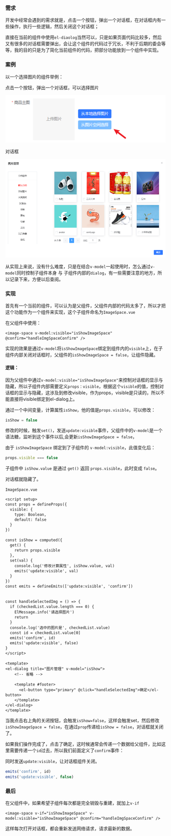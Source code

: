 ### 需求

开发中经常会遇到的需求就是，点击一个按钮，弹出一个对话框，在对话框内有一些操作，执行一些逻辑，然后关闭这个对话框；

直接在当前的组件中使用`el-diaolog`当然可以，只是如果页面代码比较多，然后又有很多的对话框需要弹出，会让这个组件的代码过于冗长，不利于后期的委会等等，我的目的只是为了简化当前组件的代码，把部分功能放到一个组件中实现。

### 案例

以一个选择图片的组件举例：

点击一个按钮，弹出一个对话框，可以选择图片

![image-20250603182120254](./../typora-pic/image-20250603182120254.png)



对话框

![image-20250603182138308](./../typora-pic/image-20250603182138308.png)

从实现上来说，没有什么难度，只是在结合`v-model`一起使用时，怎么通过`v-model`同时控制子组件本身 与 子组件内部的`dialog`，有一些需要注意的地方，所以记录下来，方便以后查阅。

### 实现

首先有一个当前的组件，可以认为是父组件，父组件内部的代码太多了，所以才把这个功能作为一个组件来实现，这个子组件命名为`ImageSpace.vue`

在父组件中使用：

```vue
<image-space v-model:visible="isShowImageSpace" @confirm="handleImgSpaceConfirm" />
```

实现的效果是通过`v-model`将`isShowImageSpace`绑定到组件内的`visible`上，在子组件内部关闭对话框时，父组件的`isShowImageSpace = false`，让组件隐藏。



#### 逻辑：

因为父组件中通过`v-model:visible="isShowImageSpace"`来控制对话框的显示与隐藏，所以子组件内部需要定义`props：visible`，根据这个`visible`的值，控制对话框的显示与隐藏，这涉及到修改visible，作为props，visible是只读的，所以不能直接将visible绑定到el-dialog上。

通过一个中间变量，计算属性`isShow`，他的值是`props.visible`，可以修改：

```js
isShow = false
```

修改的时候，触发`set()`，发送`update:visible`事件，父组件中的`v-model`是一个语法糖，监听到这个事件以后,会更新`isShowImageSpace = false`，

由于 `isShowImageSpace` 绑定到了子组件的 `v-model:visible`，此值变化后：

```js
props.visible === false
```

子组件中 `isShow.value` 是通过 `get()` 返回 `props.visible`，此时变成 `false`。

对话框就隐藏了。



`ImageSpace.vue`

```vue
<script setup>
const props = defineProps({
  visible: {
    type: Boolean,
    default: false
  }
})

const isShow = computed({
  get() {
    return props.visible
  },
  set(val) {
    console.log('修改计算属性', isShow.value, val)
    emits('update:visible', val)
  }
})
const emits = defineEmits(['update:visible', 'confirm'])


const handleSelectedImg = () => {
  if (checkedList.value.length === 0) {
    ElMessage.info('请选择图片')
    return
  }
  console.log('选中的图片是', checkedList.value)
  const id = checkedList.value[0]
  emits('confirm', id)
  emits('update:visible', false)
}
</script>

<template>
<el-dialog title="图片管理" v-model="isShow">
    <!-- 省略 -->

    <template #footer>
      <el-button type="primary" @click="handleSelectedImg">确定</el-button>
    </template>
</el-dialog>
</template>
```

当我点击右上角的关闭按钮，会触发`isShow=false`，这样会触发set，然后修改`isShowImageSpace = false`，在通过`prop`传递给`isShow = false`，对话框就关闭了。

如果我们操作完成了，点击了确定，这时候通常会传递一个数据给父组件，比如这里需要传递一个`id`过去，所以我们前面定义了`confirm`事件：

同时发送`update:visible`，让对话框组件关闭。

```js
emits('confirm', id)
emits('update:visible', false)
```

### 最后

在父组件中，如果希望子组件每次都是完全销毁与重建，就加上`v-if`

```vue
<image-space v-if="isShowImageSpace" v-model:visible="isShowImageSpace" @confirm="handleImgSpaceConfirm" />
```

这样每次打开对话框，都会重新发送网络请求，请求最新的数据。